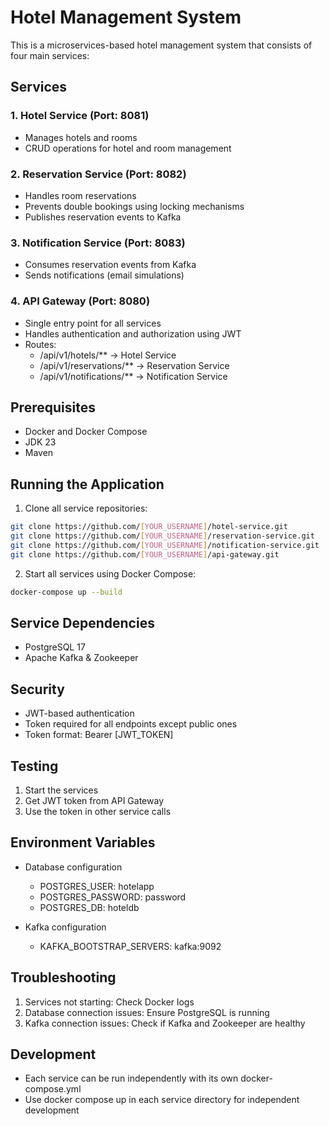 # Hotel Management System

This is a microservices-based hotel management system that consists of four main services:

## Services

### 1. Hotel Service (Port: 8081)
- Manages hotels and rooms
- CRUD operations for hotel and room management

### 2. Reservation Service (Port: 8082)
- Handles room reservations
- Prevents double bookings using locking mechanisms
- Publishes reservation events to Kafka

### 3. Notification Service (Port: 8083)
- Consumes reservation events from Kafka
- Sends notifications (email simulations)

### 4. API Gateway (Port: 8080)
- Single entry point for all services
- Handles authentication and authorization using JWT
- Routes:
    * /api/v1/hotels/** -> Hotel Service
    * /api/v1/reservations/** -> Reservation Service
    * /api/v1/notifications/** -> Notification Service

## Prerequisites
- Docker and Docker Compose
- JDK 23
- Maven

## Running the Application

1. Clone all service repositories:
```bash
git clone https://github.com/[YOUR_USERNAME]/hotel-service.git
git clone https://github.com/[YOUR_USERNAME]/reservation-service.git
git clone https://github.com/[YOUR_USERNAME]/notification-service.git
git clone https://github.com/[YOUR_USERNAME]/api-gateway.git
```

2. Start all services using Docker Compose:
```bash
docker-compose up --build
```

## Service Dependencies
- PostgreSQL 17
- Apache Kafka & Zookeeper


## Security
- JWT-based authentication
- Token required for all endpoints except public ones
- Token format: Bearer [JWT_TOKEN]

## Testing
1. Start the services
2. Get JWT token from API Gateway
3. Use the token in other service calls

## Environment Variables
- Database configuration
    * POSTGRES_USER: hotelapp
    * POSTGRES_PASSWORD: password
    * POSTGRES_DB: hoteldb

- Kafka configuration
    * KAFKA_BOOTSTRAP_SERVERS: kafka:9092

## Troubleshooting
1. Services not starting: Check Docker logs
2. Database connection issues: Ensure PostgreSQL is running
3. Kafka connection issues: Check if Kafka and Zookeeper are healthy

## Development
- Each service can be run independently with its own docker-compose.yml
- Use docker compose up in each service directory for independent development